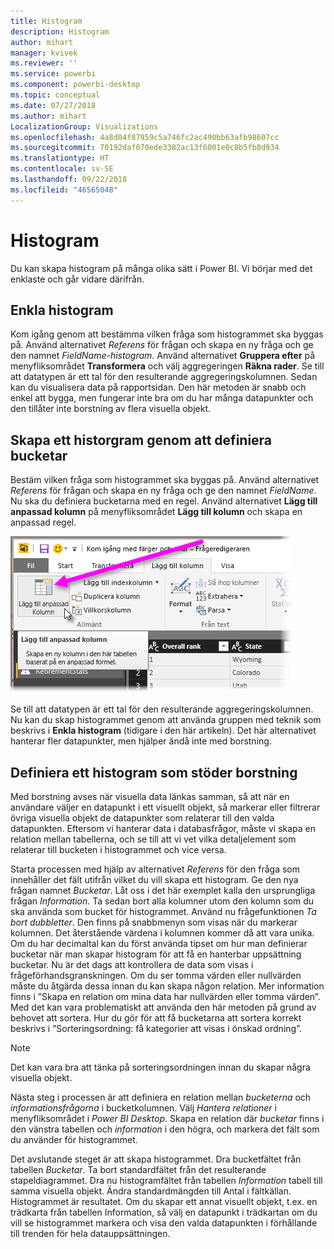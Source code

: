 ```yaml
---
title: Histogram
description: Histogram
author: mihart
manager: kvivek
ms.reviewer: ''
ms.service: powerbi
ms.component: powerbi-desktop
ms.topic: conceptual
ms.date: 07/27/2018
ms.author: mihart
LocalizationGroup: Visualizations
ms.openlocfilehash: 4a8d04f87959c5a746fc2ac490bb63afb98607cc
ms.sourcegitcommit: 70192daf070ede3382ac13f6001e0c8b5fb8d934
ms.translationtype: HT
ms.contentlocale: sv-SE
ms.lasthandoff: 09/22/2018
ms.locfileid: "46565048"
---
```

# <a name="histograms"></a>Histogram
Du kan skapa histogram på många olika sätt i Power BI. Vi börjar med det enklaste och går vidare därifrån.

## <a name="simple-histograms"></a>Enkla histogram
Kom igång genom att bestämma vilken fråga som histogrammet ska byggas på.  Använd alternativet *Referens* för frågan och skapa en ny fråga och ge den namnet *FieldName-histogram*. Använd alternativet **Gruppera efter** på menyfliksområdet **Transformera** och välj aggregeringen **Räkna rader**. Se till att datatypen är ett tal för den resulterande aggregeringskolumnen. Sedan kan du visualisera data på rapportsidan. Den här metoden är snabb och enkel att bygga, men fungerar inte bra om du har många datapunkter och den tillåter inte borstning av flera visuella objekt.

## <a name="defining-buckets-to-build-a-histogram"></a>Skapa ett historgram genom att definiera bucketar
Bestäm vilken fråga som histogrammet ska byggas på. Använd alternativet *Referens* för frågan och skapa en ny fråga och ge den namnet *FieldName*.  Nu ska du definiera bucketarna med en regel. Använd alternativet **Lägg till anpassad kolumn** på menyfliksområdet **Lägg till kolumn** och skapa en anpassad regel.

![](media/service-histograms/powerbi-service-histograms_1.png)

Se till att datatypen är ett tal för den resulterande aggregeringskolumnen. Nu kan du skap histogrammet genom att använda gruppen med teknik som beskrivs i **Enkla histogram** (tidigare i den här artikeln). Det här alternativet hanterar fler datapunkter, men hjälper ändå inte med borstning.

## <a name="defining-a-histogram-that-supports-brushing"></a>Definiera ett histogram som stöder borstning
Med borstning avses när visuella data länkas samman, så att när en användare väljer en datapunkt i ett visuellt objekt, så markerar eller filtrerar övriga visuella objekt de datapunkter som relaterar till den valda datapunkten.  Eftersom vi hanterar data i databasfrågor, måste vi skapa en relation mellan tabellerna, och se till att vi vet vilka detaljelement som relaterar till bucketen i histogrammet och vice versa.

Starta processen med hjälp av alternativet *Referens* för den fråga som innehåller det fält utifrån vilket du vill skapa ett histogram.  Ge den nya frågan namnet *Bucketar*.  Låt oss i det här exemplet kalla den ursprungliga frågan *Information*.  Ta sedan bort alla kolumner utom den kolumn som du ska använda som bucket för histogrammet.  Använd nu frågefunktionen *Ta bort dubbletter*. Den finns på snabbmenyn som visas när du markerar kolumnen. Det återstående värdena i kolumnen kommer då att vara unika. Om du har decimaltal kan du först använda tipset om hur man definierar bucketar när man skapar histogram för att få en hanterbar uppsättning bucketar.  Nu är det dags att kontrollera de data som visas i frågeförhandsgranskningen. Om du ser tomma värden eller nullvärden måste du åtgärda dessa innan du kan skapa någon relation. Mer information finns i ”Skapa en relation om mina data har nullvärden eller tomma värden”. Med det kan vara problematiskt att använda den här metoden på grund av behovet att sortera. Hur du gör för att få bucketarna att sortera korrekt beskrivs i ”Sorteringsordning: få kategorier att visas i önskad ordning”. 

> [!NOTE]
> Det kan vara bra att tänka på sorteringsordningen innan du skapar några visuella objekt.   
> 
> 

Nästa steg i processen är att definiera en relation mellan *bucketerna* och *informationsfrågorna* i bucketkolumnen.  Välj *Hantera relationer* i menyfliksområdet i *Power BI Desktop*.  Skapa en relation där *bucketar* finns i den vänstra tabellen och *information* i den högra, och markera det fält som du använder för histogrammet. 

Det avslutande steget är att skapa histogrammet. Dra bucketfältet från tabellen *Bucketar*. Ta bort standardfältet från det resulterande stapeldiagrammet.  Dra nu histogramfältet från tabellen *Information* tabell till samma visuella objekt. Ändra standardmängden till Antal i fältkällan. Histogrammet är resultatet. Om du skapar ett annat visuellt objekt, t.ex. en trädkarta från tabellen Information, så välj en datapunkt i trädkartan om du vill se histogrammet markera och visa den valda datapunkten i förhållande till trenden för hela datauppsättningen.


